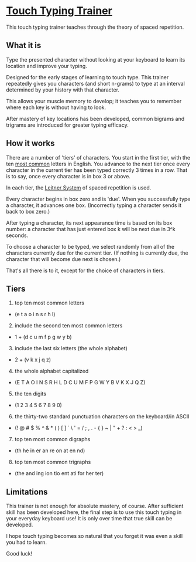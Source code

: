 # [Touch Typing Trainer](https://type.gdt.io/)

This touch typing trainer teaches through the theory of spaced repetition.

## What it is

Type the presented character without looking at your keyboard to learn its location and improve your typing.

Designed for the early stages of learning to touch type. This trainer repeatedly gives you characters (and short n-grams) to type at an interval determined by your history with that character.

This allows your muscle memory to develop; it teaches you to remember where each key is without having to look.

After mastery of key locations has been developed, common bigrams and trigrams are introduced for greater typing efficacy.

## How it works

There are a number of 'tiers' of characters. You start in the first tier, with the ten [most common](http://norvig.com/mayzner.html) letters in English. You advance to the next tier once every character in the current tier has been typed correctly 3 times in a row. That is to say, once every character is in box 3 or above.

In each tier, the [Leitner System](https://en.wikipedia.org/wiki/Leitner_system) of spaced repetition is used.

Every character begins in box zero and is 'due'. When you successfully type a character, it advances one box. (Incorrectly typing a character sends it back to box zero.)

After typing a character, its next appearance time is based on its box number: a character that has just entered box k will be next due in 3^k seconds.

To choose a character to be typed, we select randomly from all of the characters currently due for the current tier. (If nothing is currently due, the character that will become due next is chosen.)

That's all there is to it, except for the choice of characters in tiers.

## Tiers

1. top ten most common letters
 - (e t a o i n s r h l)
2. include the second ten most common letters
 - 1 + (d c u m f p g w y b)
3. include the last six letters (the whole alphabet)
 - 2 + (v k x j q z)
4. the whole alphabet capitalized
 - (E T A O I N S R H L D C U M F P G W Y B V K X J Q Z)
5. the ten digits
 - (1 2 3 4 5 6 7 8 9 0)
6. the thirty-two standard punctuation characters on the keyboard/in ASCII
 - (! @ # $ % ^ & * ( ) [ ] \` \ ' = / ; , . - { } ~ | " + ? : < > \_)
7. top ten most common digraphs
 - (th he in er an re on at en nd)
8. top ten most common trigraphs
 - (the and ing ion tio ent ati for her ter)

## Limitations

This trainer is not enough for absolute mastery, of course. After sufficient skill has been developed here, the final step is to use this touch typing in your everyday keyboard use! It is only over time that true skill can be developed.

I hope touch typing becomes so natural that you forget it was even a skill you had to learn.

Good luck!
